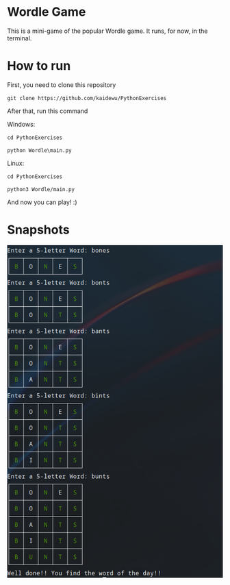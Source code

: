 # Wordle Game
This is a mini-game of the popular Wordle game. It runs, for now, in the terminal.

# How to run
First, you need to clone this repository
```
git clone https://github.com/kaidewu/PythonExercises
```

After that, run this command

Windows:
```
cd PythonExercises
```

```
python Wordle\main.py
```

Linux:
```
cd PythonExercises
```

```
python3 Wordle/main.py
```

And now you can play! :)

# Snapshots
![Capture](img/snapshot2.png)
